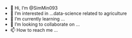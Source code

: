 - 👋 Hi, I’m @SimMin093
- 👀 I’m interested in ...data-science related to agriculture
- 🌱 I’m currently learning ...
- 💞️ I’m looking to collaborate on ...
- 📫 How to reach me ...

<!---
SimMin093/SimMin093 is a ✨ special ✨ repository because its `README.md` (this file) appears on your GitHub profile.
You can click the Preview link to take a look at your changes.
--->
